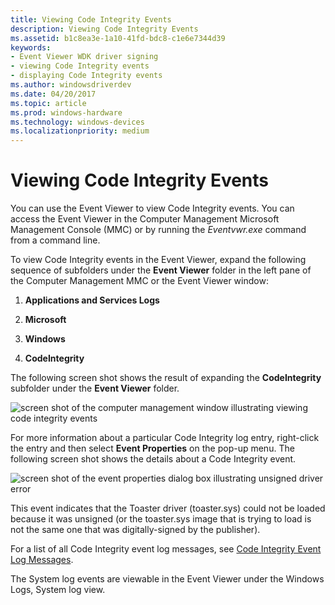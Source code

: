 ```yaml
---
title: Viewing Code Integrity Events
description: Viewing Code Integrity Events
ms.assetid: b1c8ea3e-1a10-41fd-bdc8-c1e6e7344d39
keywords:
- Event Viewer WDK driver signing
- viewing Code Integrity events
- displaying Code Integrity events
ms.author: windowsdriverdev
ms.date: 04/20/2017
ms.topic: article
ms.prod: windows-hardware
ms.technology: windows-devices
ms.localizationpriority: medium
---
```


# Viewing Code Integrity Events


You can use the Event Viewer to view Code Integrity events. You can access the Event Viewer in the Computer Management Microsoft Management Console (MMC) or by running the *Eventvwr.exe* command from a command line.

To view Code Integrity events in the Event Viewer, expand the following sequence of subfolders under the **Event Viewer** folder in the left pane of the Computer Management MMC or the Event Viewer window:

1.  **Applications and Services Logs**

2.  **Microsoft**

3.  **Windows**

4.  **CodeIntegrity**

The following screen shot shows the result of expanding the **CodeIntegrity** subfolder under the **Event Viewer** folder.

![screen shot of the computer management window illustrating viewing code integrity events](images/signing-code-integrity-folder.png)

For more information about a particular Code Integrity log entry, right-click the entry and then select **Event Properties** on the pop-up menu. The following screen shot shows the details about a Code Integrity event.

![screen shot of the event properties dialog box illustrating unsigned driver error](images/event-prop.png)

This event indicates that the Toaster driver (toaster.sys) could not be loaded because it was unsigned (or the toaster.sys image that is trying to load is not the same one that was digitally-signed by the publisher).

For a list of all Code Integrity event log messages, see [Code Integrity Event Log Messages](code-integrity-event-log-messages.md).

The System log events are viewable in the Event Viewer under the Windows Logs, System log view.

 

 





